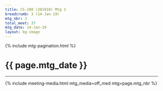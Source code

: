 ```yaml
---
title: CS-280 (201910) Mtg 3
breadcrumb: 3 (14-Jan-19)
mtg_nbr: 3
total_meet: 37
mtg_date: 14-Jan-19
layout: bg-image
---
```

{% include mtg-pagination.html %}
<h1 class="text-center">{{ page.mtg_date }}</h1>
<hr />
{% include meeting-media.html mtg_media=off_med mtg=page.mtg_nbr %}
